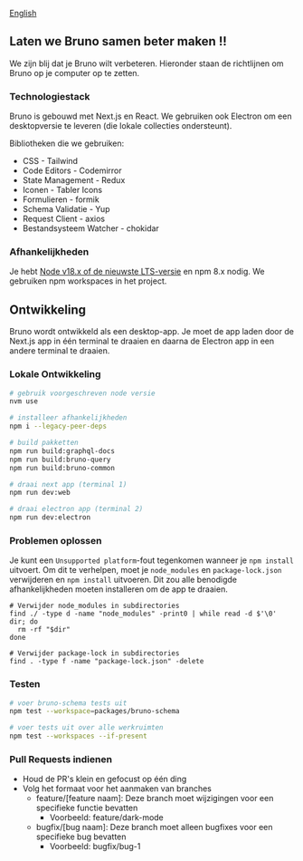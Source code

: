 [English](../../contributing.md)

## Laten we Bruno samen beter maken !!

We zijn blij dat je Bruno wilt verbeteren. Hieronder staan de richtlijnen om Bruno op je computer op te zetten.

### Technologiestack

Bruno is gebouwd met Next.js en React. We gebruiken ook Electron om een desktopversie te leveren (die lokale collecties ondersteunt).

Bibliotheken die we gebruiken:

- CSS - Tailwind
- Code Editors - Codemirror
- State Management - Redux
- Iconen - Tabler Icons
- Formulieren - formik
- Schema Validatie - Yup
- Request Client - axios
- Bestandsysteem Watcher - chokidar

### Afhankelijkheden

Je hebt [Node v18.x of de nieuwste LTS-versie](https://nodejs.org/en/) en npm 8.x nodig. We gebruiken npm workspaces in het project.

## Ontwikkeling

Bruno wordt ontwikkeld als een desktop-app. Je moet de app laden door de Next.js app in één terminal te draaien en daarna de Electron app in een andere terminal te draaien.

### Lokale Ontwikkeling

```bash
# gebruik voorgeschreven node versie
nvm use

# installeer afhankelijkheden
npm i --legacy-peer-deps

# build pakketten
npm run build:graphql-docs
npm run build:bruno-query
npm run build:bruno-common

# draai next app (terminal 1)
npm run dev:web

# draai electron app (terminal 2)
npm run dev:electron
```

### Problemen oplossen

Je kunt een `Unsupported platform`-fout tegenkomen wanneer je `npm install` uitvoert. Om dit te verhelpen, moet je `node_modules` en `package-lock.json` verwijderen en `npm install` uitvoeren. Dit zou alle benodigde afhankelijkheden moeten installeren om de app te draaien.

```shell
# Verwijder node_modules in subdirectories
find ./ -type d -name "node_modules" -print0 | while read -d $'\0' dir; do
  rm -rf "$dir"
done

# Verwijder package-lock in subdirectories
find . -type f -name "package-lock.json" -delete
```

### Testen

```bash
# voer bruno-schema tests uit
npm test --workspace=packages/bruno-schema

# voer tests uit over alle werkruimten
npm test --workspaces --if-present
```

### Pull Requests indienen

- Houd de PR's klein en gefocust op één ding
- Volg het formaat voor het aanmaken van branches
  - feature/[feature naam]: Deze branch moet wijzigingen voor een specifieke functie bevatten
    - Voorbeeld: feature/dark-mode
  - bugfix/[bug naam]: Deze branch moet alleen bugfixes voor een specifieke bug bevatten
    - Voorbeeld: bugfix/bug-1